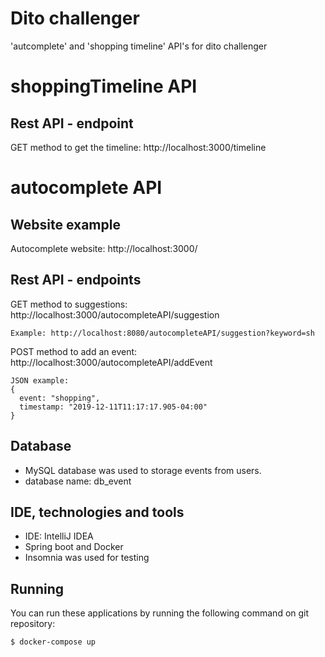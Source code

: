 # Dito challenger
'autcomplete' and 'shopping timeline' API's for dito challenger

# shoppingTimeline API
## Rest API - endpoint
  GET method to get the timeline: http://localhost:3000/timeline
 
 
# autocomplete API
## Website example
Autocomplete website: http://localhost:3000/

## Rest API - endpoints
  GET method to suggestions: http://localhost:3000/autocompleteAPI/suggestion
  
    Example: http://localhost:8080/autocompleteAPI/suggestion?keyword=sh
    
  POST method to add an event: http://localhost:3000/autocompleteAPI/addEvent
  
    JSON example:
    { 
      event: "shopping",
      timestamp: "2019-12-11T11:17:17.905-04:00"
    }

## Database
  - MySQL database was used to storage events from users.
  - database name: db_event
  

## IDE, technologies and tools                  
  - IDE: IntelliJ IDEA
  - Spring boot and Docker
  - Insomnia was used for testing
  
## Running
  You can run these applications by running the following command on git repository:
  
    $ docker-compose up
 
